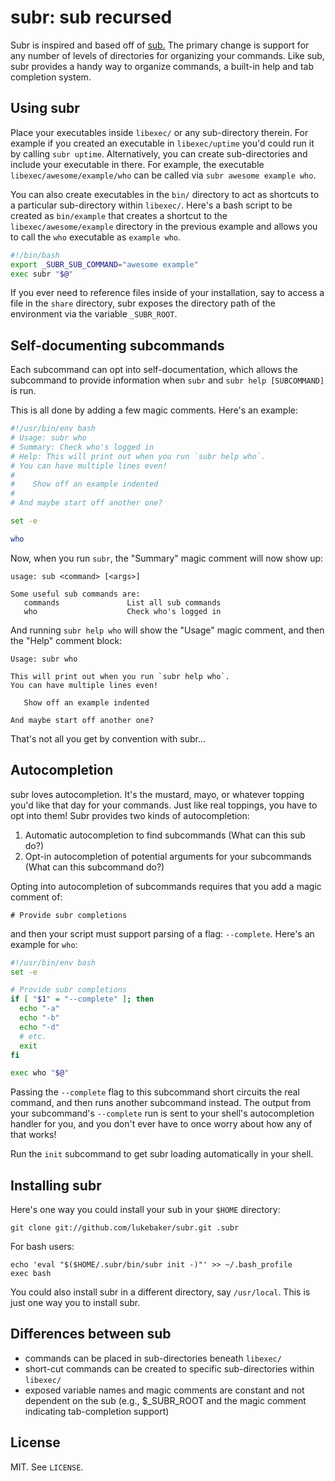 # subr: sub recursed

Subr is inspired and based off of [sub.](https://github.com/37signals/sub) The primary change is support for any number of levels of directories for organizing your commands. Like sub, subr provides a handy way to organize commands, a built-in help and tab completion system.

## Using subr

Place your executables inside `libexec/` or any sub-directory therein. For example if you created an executable in `libexec/uptime` you'd could run it by calling `subr uptime`. Alternatively, you can create sub-directories and include your executable in there. For example, the executable `libexec/awesome/example/who` can be called via `subr awesome example who`.

You can also create executables in the `bin/` directory to act as shortcuts to a particular sub-directory within `libexec/`. Here's a bash script to be created as `bin/example` that creates a shortcut to the `libexec/awesome/example` directory in the previous example and allows you to call the `who` executable as `example who`.

``` bash
#!/bin/bash
export _SUBR_SUB_COMMAND="awesome example"
exec subr "$@"
```

If you ever need to reference files inside of your installation, say to access a file in the `share` directory, subr exposes the directory path of the environment via the variable `_SUBR_ROOT`.

## Self-documenting subcommands

Each subcommand can opt into self-documentation, which allows the subcommand to provide information when `subr` and `subr help [SUBCOMMAND]` is run.

This is all done by adding a few magic comments. Here's an example:

``` bash
#!/usr/bin/env bash
# Usage: subr who
# Summary: Check who's logged in
# Help: This will print out when you run `subr help who`.
# You can have multiple lines even!
#
#    Show off an example indented
#
# And maybe start off another one?

set -e

who
```

Now, when you run `subr`, the "Summary" magic comment will now show up:

    usage: sub <command> [<args>]

    Some useful sub commands are:
       commands               List all sub commands
       who                    Check who's logged in

And running `subr help who` will show the "Usage" magic comment, and then the "Help" comment block:

    Usage: subr who

    This will print out when you run `subr help who`.
    You can have multiple lines even!

       Show off an example indented

    And maybe start off another one?

That's not all you get by convention with subr...

## Autocompletion

subr loves autocompletion. It's the mustard, mayo, or whatever topping you'd like that day for your commands. Just like real toppings, you have to opt into them! Subr provides two kinds of autocompletion:

1. Automatic autocompletion to find subcommands (What can this sub do?)
2. Opt-in autocompletion of potential arguments for your subcommands (What can this subcommand do?)

Opting into autocompletion of subcommands requires that you add a magic comment of:

    # Provide subr completions

and then your script must support parsing of a flag: `--complete`. Here's an example for `who`:

``` bash
#!/usr/bin/env bash
set -e

# Provide subr completions
if [ "$1" = "--complete" ]; then
  echo "-a"
  echo "-b"
  echo "-d"
  # etc.
  exit
fi

exec who "$@"
```

Passing the `--complete` flag to this subcommand short circuits the real command, and then runs another subcommand instead. The output from your subcommand's `--complete` run is sent to your shell's autocompletion handler for you, and you don't ever have to once worry about how any of that works!

Run the `init` subcommand to get subr loading automatically in your shell.

## Installing subr

Here's one way you could install your sub in your `$HOME` directory:

    git clone git://github.com/lukebaker/subr.git .subr

For bash users:

    echo 'eval "$($HOME/.subr/bin/subr init -)"' >> ~/.bash_profile
    exec bash

You could also install subr in a different directory, say `/usr/local`. This is just one way you to install subr.

## Differences between sub

 * commands can be placed in sub-directories beneath `libexec/`
 * short-cut commands can be created to specific sub-directories within `libexec/`
 * exposed variable names and magic comments are constant and not dependent on the sub (e.g., $_SUBR_ROOT and the magic comment indicating tab-completion support)

## License

MIT. See `LICENSE`.